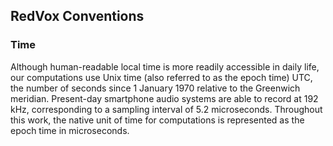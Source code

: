 ## RedVox Conventions
### Time
Although human-readable local time is more readily accessible in daily life, 
our computations use Unix time (also referred to as the epoch time) UTC, 
the number of seconds since 1 January 1970 relative to the Greenwich meridian. 
Present-day smartphone audio systems are able to record at 192 kHz, 
corresponding to a sampling interval of 5.2 microseconds. 
Throughout this work, the native unit of time for computations is represented as the epoch time in microseconds.

